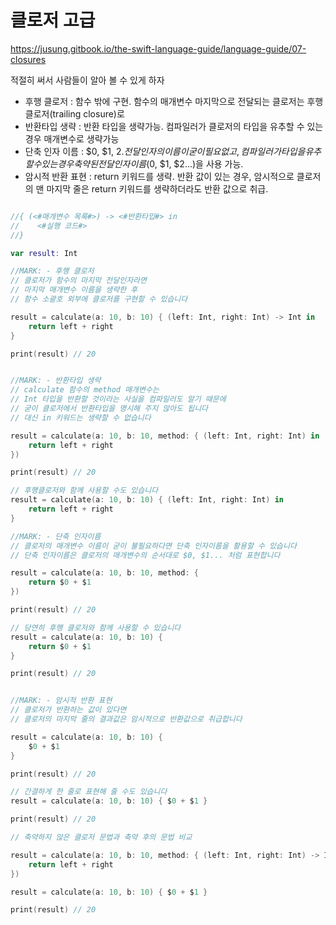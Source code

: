 # 클로저 고급
https://jusung.gitbook.io/the-swift-language-guide/language-guide/07-closures

적절히 써서 사람들이 알아 볼 수 있게 하자  
* 후행 클로저 : 함수 밖에 구현. 함수의 매개변수 마지막으로 전달되는 클로저는 후행클로저(trailing closure)로 
* 반환타입 생략 :  반환 타입을 생략가능.  컴파일러가 클로저의 타입을 유추할 수 있는 경우 매개변수로 생략가능 
* 단축 인자 이름 : $0, $1, $2. 전달인자의 이름이 굳이 필요없고, 컴파일러가 타입을 유추할 수 있는 경우 축약된 전달인자 이름($0, $1, $2...)을 사용 가능.
* 암시적 반환 표현 : return 키워드를 생략. 반환 값이 있는 경우, 암시적으로 클로저의 맨 마지막 줄은 return 키워드를 생략하더라도 반환 값으로 취급.  

```swift

//{ (<#매개변수 목록#>) -> <#반환타입#> in
//    <#실행 코드#>
//}

var result: Int

//MARK: - 후행 클로저
// 클로저가 함수의 마지막 전달인자라면
// 마지막 매개변수 이름을 생략한 후
// 함수 소괄호 외부에 클로저를 구현할 수 있습니다

result = calculate(a: 10, b: 10) { (left: Int, right: Int) -> Int in
    return left + right
}

print(result) // 20


//MARK: - 반환타입 생략
// calculate 함수의 method 매개변수는
// Int 타입을 반환할 것이라는 사실을 컴파일러도 알기 때문에
// 굳이 클로저에서 반환타입을 명시해 주지 않아도 됩니다
// 대신 in 키워드는 생략할 수 없습니다

result = calculate(a: 10, b: 10, method: { (left: Int, right: Int) in
    return left + right
})

print(result) // 20

// 후행클로저와 함께 사용할 수도 있습니다
result = calculate(a: 10, b: 10) { (left: Int, right: Int) in
    return left + right
}

//MARK: - 단축 인자이름
// 클로저의 매개변수 이름이 굳이 불필요하다면 단축 인자이름을 활용할 수 있습니다
// 단축 인자이름은 클로저의 매개변수의 순서대로 $0, $1... 처럼 표현합니다

result = calculate(a: 10, b: 10, method: {
    return $0 + $1
})

print(result) // 20

// 당연히 후행 클로저와 함께 사용할 수 있습니다
result = calculate(a: 10, b: 10) {
    return $0 + $1
}

print(result) // 20


//MARK: - 암시적 반환 표현
// 클로저가 반환하는 값이 있다면
// 클로저의 마지막 줄의 결과값은 암시적으로 반환값으로 취급합니다

result = calculate(a: 10, b: 10) {
    $0 + $1
}

print(result) // 20

// 간결하게 한 줄로 표현해 줄 수도 있습니다
result = calculate(a: 10, b: 10) { $0 + $1 }

print(result) // 20

// 축약하지 않은 클로저 문법과 축약 후의 문법 비교

result = calculate(a: 10, b: 10, method: { (left: Int, right: Int) -> Int in
    return left + right
})

result = calculate(a: 10, b: 10) { $0 + $1 }

print(result) // 20

```
